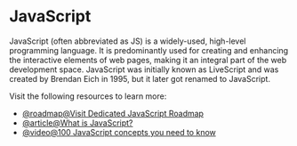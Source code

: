 # JavaScript

JavaScript (often abbreviated as JS) is a widely-used, high-level programming language. It is predominantly used for creating and enhancing the interactive elements of web pages, making it an integral part of the web development space. JavaScript was initially known as LiveScript and was created by Brendan Eich in 1995, but it later got renamed to JavaScript.

Visit the following resources to learn more:

- [@roadmap@Visit Dedicated JavaScript Roadmap](https://roadmap.sh/javascript)
- [@article@What is JavaScript?](https://developer.mozilla.org/en-US/docs/Learn/JavaScript/First_steps/What_is_JavaScript)
- [@video@100 JavaScript concepts you need to know](https://www.youtube.com/watch?v=lkIFF4maKMU)